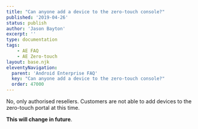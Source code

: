 ```yaml
---
title: "Can anyone add a device to the zero-touch console?"
published: '2019-04-26'
status: publish
author: 'Jason Bayton'
excerpt: ''
type: documentation
tags: 
    - AE FAQ
    - AE Zero-touch
layout: base.njk
eleventyNavigation:
  parent: 'Android Enterprise FAQ'
  key: "Can anyone add a device to the zero-touch console?"
  order: 47000
--- 
```

No, only authorised resellers. Customers are not able to add devices to the zero-touch portal at this time.

**This will change in future**.

